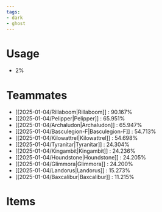 ```yaml
---
tags:
- dark
- ghost
---
```

# Usage
- 2%
# Teammates
- [[2025-01-04/Rillaboom|Rillaboom]] : 90.167%
- [[2025-01-04/Pelipper|Pelipper]] : 65.951%
- [[2025-01-04/Archaludon|Archaludon]] : 65.947%
- [[2025-01-04/Basculegion-F|Basculegion-F]] : 54.713%
- [[2025-01-04/Kilowattrel|Kilowattrel]] : 54.698%
- [[2025-01-04/Tyranitar|Tyranitar]] : 24.304%
- [[2025-01-04/Kingambit|Kingambit]] : 24.236%
- [[2025-01-04/Houndstone|Houndstone]] : 24.205%
- [[2025-01-04/Glimmora|Glimmora]] : 24.200%
- [[2025-01-04/Landorus|Landorus]] : 15.273%
- [[2025-01-04/Baxcalibur|Baxcalibur]] : 11.215%
# Items